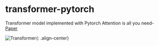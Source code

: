 # transformer-pytorch
Transformer model implemented with Pytorch
Attention is all you need-[Paper](https://papers.nips.cc/paper/2017/file/3f5ee243547dee91fbd053c1c4a845aa-Paper.pdf)

![Transformer](https://user-images.githubusercontent.com/26805817/128835539-135c2a2a-4da1-4fe5-8b94-9ce55d2f64ce.png){: .align-center}
